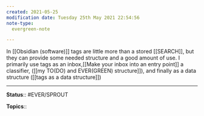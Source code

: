 ```yaml
---
created: 2021-05-25
modification date: Tuesday 25th May 2021 22:54:56
note-type: 
  evergreen-note

---
```


In [[Obsidian (software)]] tags are little more than a stored [[SEARCH]], but they can provide some needed structure and a good amount of use. I primarily use tags as an inbox,[[Make your inbox into an entry point]] a classifier, ([[my TO(DO) and EVER(GREEN) structure]]), and finally as a data structure ([[tags as a data structure]])

---

**Status**:: #EVER/SPROUT 

**Topics**::   
	
